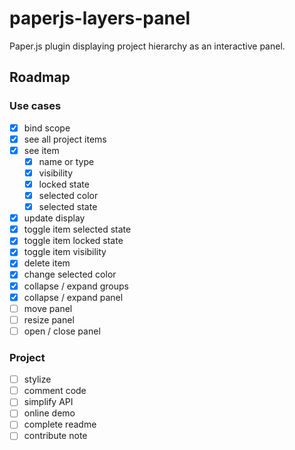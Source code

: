 # paperjs-layers-panel
Paper.js plugin displaying project hierarchy as an interactive panel.

## Roadmap
### Use cases 
- [x] bind scope
- [x] see all project items
- [x] see item
    - [x] name or type
    - [x] visibility
    - [x] locked state
    - [x] selected color
    - [x] selected state
- [x] update display
- [x] toggle item selected state
- [x] toggle item locked state
- [x] toggle item visibility
- [x] delete item
- [x] change selected color
- [x] collapse / expand groups
- [x] collapse / expand panel
- [ ] move panel
- [ ] resize panel
- [ ] open / close panel
### Project
- [ ] stylize
- [ ] comment code
- [ ] simplify API
- [ ] online demo
- [ ] complete readme
- [ ] contribute note
